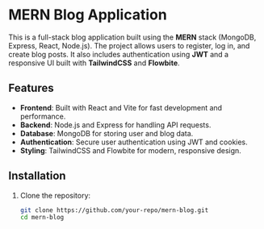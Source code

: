 # MERN Blog Application

This is a full-stack blog application built using the **MERN** stack (MongoDB, Express, React, Node.js). The project allows users to register, log in, and create blog posts. It also includes authentication using **JWT** and a responsive UI built with **TailwindCSS** and **Flowbite**.

## Features

- **Frontend**: Built with React and Vite for fast development and performance.
- **Backend**: Node.js and Express for handling API requests.
- **Database**: MongoDB for storing user and blog data.
- **Authentication**: Secure user authentication using JWT and cookies.
- **Styling**: TailwindCSS and Flowbite for modern, responsive design.

## Installation

1. Clone the repository:
   ```bash
   git clone https://github.com/your-repo/mern-blog.git
   cd mern-blog
   ```

